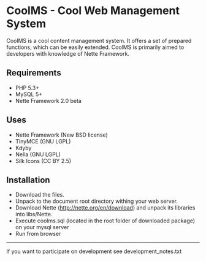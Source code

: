 CoolMS - Cool Web Management System
===================================

CoolMS is a cool content management system. It offers a set of prepared functions, which can be easily extended. CoolMS is primarily aimed to developers with knowledge of Nette Framework.

Requirements
------------

- PHP 5.3+
- MySQL 5+
- Nette Framework 2.0 beta

Uses
----

- Nette Framework (New BSD license)
- TinyMCE (GNU LGPL)
- Kdyby
- Nella (GNU LGPL)
- Silk Icons (CC BY 2.5)

Installation
------------

- Download the files.
- Unpack to the document root directory withing your web server.
- Download Nette (http://nette.org/en/download) and unpack its libraries into libs/Nette.
- Execute coolms.sql (located in the root folder of downloaded package) on your mysql server
- Run from browser


---

If you want to participate on development see development_notes.txt